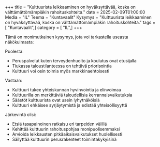 +++
title = "Kulttuurista leikkaaminen on hyväksyttävää, koska on välttämättömämpiäkin rahoituskohteita."
date = 2025-02-09T01:00:00
Media = "IL"
Teema = "Kuntavaalit"
Kysymys = "Kulttuurista leikkaaminen on hyväksyttävää, koska on välttämättömämpiäkin rahoituskohteita."
tags = [ "Kuntavaalit",]
category = [ "IL",]
+++

Tämä on monimutkainen kysymys, jota voi tarkastella useasta näkökulmasta:

Puolesta:
- Peruspalvelut kuten terveydenhuolto ja koulutus ovat etusijalla
- Tiukassa taloustilanteessa on tehtävä priorisointia
- Kulttuuri voi osin toimia myös markkinaehtoisesti

Vastaan:
- Kulttuuri tukee yhteiskunnan hyvinvointia ja elinvoimaa
- Kulttuurilla on merkittäviä taloudellisia kerrannaisvaikutuksia
- Säästöt kulttuurista ovat usein lyhytnäköisiä
- Kulttuuri ehkäisee syrjäytymistä ja edistää yhteisöllisyyttä

Järkevintä olisi:
- Etsiä tasapainoinen ratkaisu eri tarpeiden välillä
- Kehittää kulttuurin rahoituspohjaa monipuolisemmaksi
- Arvioida leikkausten pitkäaikaisvaikutukset huolellisesti
- Säilyttää kulttuurin perusrakenteet toimintakykyisinä